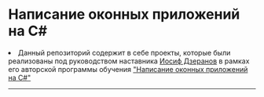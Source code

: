 <h1>Написание оконных приложений на C#</h1>
<p>
<li>Данный репозиторий содержит в себе проекты, которые были реализованы под руководством наставника <a href="https://github.com/JosefDzeranov"  target="_blank">Иосиф Дзеранов</a> в рамках его авторской программы обучения <a href="https://stepik.org/course/58658/info" target="_blank">"Написание оконных приложений на C#"</a> 
</p>
<hr>
